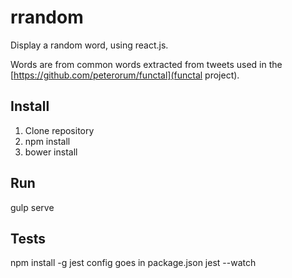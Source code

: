 rrandom
=======
Display a random word, using react.js.

Words are from common words extracted from tweets used in the [https://github.com/peterorum/functal](functal project).

Install
-------

1. Clone repository
2. npm install
3. bower install

Run 
---
gulp serve

Tests
---
npm install -g jest
config goes in package.json
jest --watch


